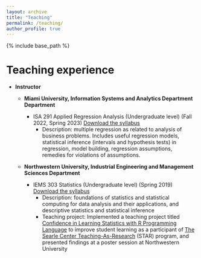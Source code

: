 ```yaml
---
layout: archive
title: "Teaching"
permalink: /teaching/
author_profile: true
---
```


{% include base_path %}

Teaching experience
======

* **Instructor**

    * **Miami University, Information Systems and Analytics Department Department**
        + ISA 291 Applied Regression Analysis (Undergraduate level) (Fall 2022, Spring 2023) [Download the syllabus]({{https://ozgesurer.github.io}}/files/ISA291_Syllabus.pdf)
            - Description: multiple regression as related to analysis of business problems. Includes useful regression models, statistical inference (intervals and hypothesis tests) in regression, model building, regression assumptions, remedies for violations of assumptions.
            
    * **Northwestern University, Industrial Engineering and Management Sciences Department**
        + IEMS 303 Statistics (Undergraduate level) (Spring 2019) [Download the syllabus]({{https://ozgesurer.github.io}}/files/IEMS303_Syllabus.pdf)
            - Description: foundations of statistics and statistical computing for data analysis and their applications, and descriptive statistics and statistical inference
            - Teaching project: Implemented a teaching project titled [Confidence in Learning Statistics with R Programming Language]({{https://ozgesurer.github.io}}/files/STAR_poster.pdf) to improve student learning as a participant of [The Searle Center Teaching-As-Research](https://www.northwestern.edu/searle/initiatives/grad/cirtl/searle-teaching-as-research-program/index.html) (STAR) program, and presented findings at a poster session at Northwestern University
